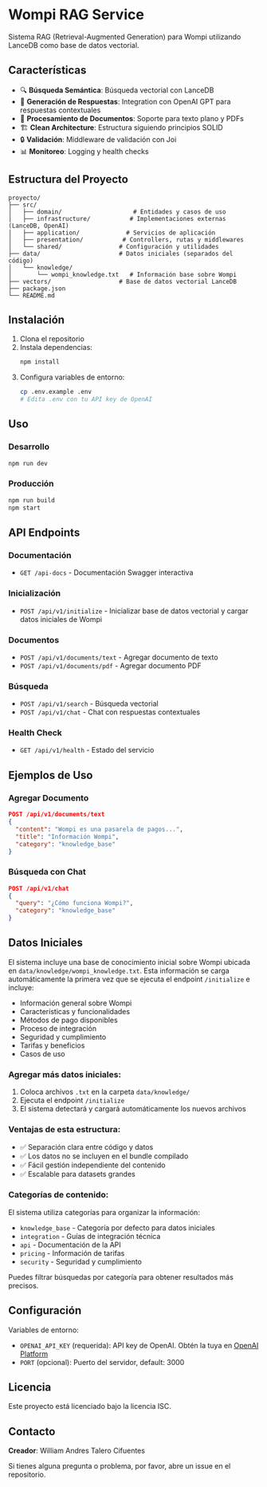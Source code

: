 # Wompi RAG Service

Sistema RAG (Retrieval-Augmented Generation) para Wompi utilizando LanceDB como base de datos vectorial.

## Características

- 🔍 **Búsqueda Semántica**: Búsqueda vectorial con LanceDB
- 🤖 **Generación de Respuestas**: Integration con OpenAI GPT para respuestas contextuales
- 📄 **Procesamiento de Documentos**: Soporte para texto plano y PDFs
- 🏗️ **Clean Architecture**: Estructura siguiendo principios SOLID
- 🔒 **Validación**: Middleware de validación con Joi
- 📊 **Monitoreo**: Logging y health checks

## Estructura del Proyecto

```
proyecto/
├── src/
│   ├── domain/                    # Entidades y casos de uso
│   ├── infrastructure/           # Implementaciones externas (LanceDB, OpenAI)
│   ├── application/             # Servicios de aplicación
│   ├── presentation/           # Controllers, rutas y middlewares
│   └── shared/                # Configuración y utilidades
├── data/                      # Datos iniciales (separados del código)
│   └── knowledge/
│       └── wompi_knowledge.txt   # Información base sobre Wompi
├── vectors/                   # Base de datos vectorial LanceDB
├── package.json
└── README.md
```

## Instalación

1. Clona el repositorio
2. Instala dependencias:
   ```bash
   npm install
   ```
3. Configura variables de entorno:
   ```bash
   cp .env.example .env
   # Edita .env con tu API key de OpenAI
   ```

## Uso

### Desarrollo
```bash
npm run dev
```

### Producción
```bash
npm run build
npm start
```

## API Endpoints

### Documentación
- `GET /api-docs` - Documentación Swagger interactiva

### Inicialización
- `POST /api/v1/initialize` - Inicializar base de datos vectorial y cargar datos iniciales de Wompi

### Documentos
- `POST /api/v1/documents/text` - Agregar documento de texto
- `POST /api/v1/documents/pdf` - Agregar documento PDF

### Búsqueda
- `POST /api/v1/search` - Búsqueda vectorial
- `POST /api/v1/chat` - Chat con respuestas contextuales

### Health Check
- `GET /api/v1/health` - Estado del servicio

## Ejemplos de Uso

### Agregar Documento
```json
POST /api/v1/documents/text
{
  "content": "Wompi es una pasarela de pagos...",
  "title": "Información Wompi",
  "category": "knowledge_base"
}
```

### Búsqueda con Chat
```json
POST /api/v1/chat
{
  "query": "¿Cómo funciona Wompi?",
  "category": "knowledge_base"
}
```

## Datos Iniciales

El sistema incluye una base de conocimiento inicial sobre Wompi ubicada en `data/knowledge/wompi_knowledge.txt`. Esta información se carga automáticamente la primera vez que se ejecuta el endpoint `/initialize` e incluye:

- Información general sobre Wompi
- Características y funcionalidades
- Métodos de pago disponibles
- Proceso de integración
- Seguridad y cumplimiento
- Tarifas y beneficios
- Casos de uso

### Agregar más datos iniciales:
1. Coloca archivos `.txt` en la carpeta `data/knowledge/`
2. Ejecuta el endpoint `/initialize`
3. El sistema detectará y cargará automáticamente los nuevos archivos

### Ventajas de esta estructura:
- ✅ Separación clara entre código y datos
- ✅ Los datos no se incluyen en el bundle compilado
- ✅ Fácil gestión independiente del contenido
- ✅ Escalable para datasets grandes

### Categorías de contenido:
El sistema utiliza categorías para organizar la información:
- `knowledge_base` - Categoría por defecto para datos iniciales
- `integration` - Guías de integración técnica
- `api` - Documentación de la API
- `pricing` - Información de tarifas
- `security` - Seguridad y cumplimiento

Puedes filtrar búsquedas por categoría para obtener resultados más precisos.

## Configuración

Variables de entorno:
- `OPENAI_API_KEY` (requerida): API key de OpenAI. Obtén la tuya en [OpenAI Platform](https://platform.openai.com/api-keys)
- `PORT` (opcional): Puerto del servidor, default: 3000

## Licencia

Este proyecto está licenciado bajo la licencia ISC.

## Contacto

**Creador**: William Andres Talero Cifuentes

Si tienes alguna pregunta o problema, por favor, abre un issue en el repositorio.